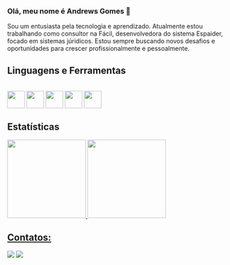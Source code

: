 ### Olá, meu nome é Andrews Gomes :metal:

Sou um entusiasta pela tecnologia e aprendizado. Atualmente estou trabalhando como consultor na Fácil, desenvolvedora do sistema Espaider, focado em sistemas júridicos. Estou sempre buscando novos desafios e oportunidades para crescer profissionalmente e pessoalmente.

## Linguagens e Ferramentas

<div style="display: inline_block"><br>
<img  align="center" width="40" height="40" src="https://cdn.jsdelivr.net/gh/devicons/devicon/icons/react/react-original.svg"/>
<img  align="center" width="40" height="40" src="https://cdn.jsdelivr.net/gh/devicons/devicon/icons/nodejs/nodejs-original.svg"/>
<img  align="center" width="40" height="40" src="https://cdn.jsdelivr.net/gh/devicons/devicon/icons/javascript/javascript-original.svg"/>  
<img  align="center" width="40" height="40" src="https://cdn.jsdelivr.net/gh/devicons/devicon/icons/html5/html5-original.svg"/>
<img  align="center" width="40" height="40" src="https://cdn.jsdelivr.net/gh/devicons/devicon/icons/css3/css3-original.svg"/>
</div>

## Estatísticas

<div>
<a href="https://github.com/andrewsga89">
<img loading="lazy" height="180em" src="https://github-readme-stats.vercel.app/api/top-langs/?username=andrewsga89&layout=compact&langs_count=7&theme=tokyonight"/>
<img loading="lazy" height="180em" src="https://github-readme-stats.vercel.app/api?username=andrewsga89&show_icons=true&theme=tokyonight"/>
</div>

## Contatos:

<div>
<a href = "mailto:andrews.ga89@gmail.com"><img loading="lazy" src="https://img.shields.io/badge/Gmail-D14836?style=for-the-badge&logo=gmail&logoColor=white" target="_blank"></a>
<a href="https://www.linkedin.com/in/andrews-gomes-de-alcântara-626a459a" target="_blank"><img loading="lazy" src="https://img.shields.io/badge/-LinkedIn-%230077B5?style=for-the-badge&logo=linkedin&logoColor=white" target="_blank"></a>   
</div>
